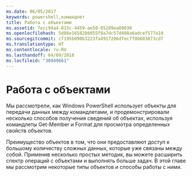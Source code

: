 ```yaml
---
ms.date: 06/05/2017
keywords: powershell,командлет
title: Работа с объектами
ms.assetid: 7ecc94a4-015c-4459-ae58-85289ea09030
ms.openlocfilehash: 5d86e1658286055f8a7dc57d488a6adcef577a10
ms.sourcegitcommit: cf195b090b3223fa4917206dfec7f0b603873cdf
ms.translationtype: HT
ms.contentlocale: ru-RU
ms.lasthandoff: 04/09/2018
ms.locfileid: "30949661"
---
```

# <a name="working-with-objects"></a>Работа с объектами

Мы рассмотрели, как Windows PowerShell использует объекты для передачи данных между командлетами, и продемонстрировали несколько способов получения сведений об объектах, используя командлеты Get-Member и Format для просмотра определенных свойств объектов.

Преимущество объектов в том, что они предоставляют доступ к большому количеству сложных данных, которые уже связаны между собой. Применив несколько простых методик, вы можете расширить спектр операций с объектами и выполнять больше задач. В этой главе мы рассмотрим некоторые типы объектов и способы работы с ними.